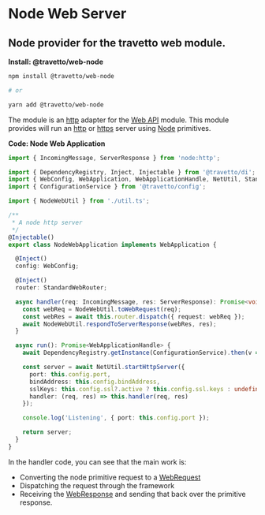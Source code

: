 <!-- This file was generated by @travetto/doc and should not be modified directly -->
<!-- Please modify https://github.com/travetto/travetto/tree/main/module/web-node/DOC.tsx and execute "npx trv doc" to rebuild -->
# Node Web Server

## Node provider for the travetto web module.

**Install: @travetto/web-node**
```bash
npm install @travetto/web-node

# or

yarn add @travetto/web-node
```

The module is an [http](https://nodejs.org/api/http.html) adapter for the [Web API](https://github.com/travetto/travetto/tree/main/module/web#readme "Declarative api for Web Applications with support for the dependency injection.") module.  This module provides will run an [http](https://nodejs.org/api/http.html) or [https](https://nodejs.org/api/https.html) server using [Node](https://nodejs.org) primitives.

**Code: Node Web Application**
```typescript
import { IncomingMessage, ServerResponse } from 'node:http';

import { DependencyRegistry, Inject, Injectable } from '@travetto/di';
import { WebConfig, WebApplication, WebApplicationHandle, NetUtil, StandardWebRouter } from '@travetto/web';
import { ConfigurationService } from '@travetto/config';

import { NodeWebUtil } from './util.ts';

/**
 * A node http server
 */
@Injectable()
export class NodeWebApplication implements WebApplication {

  @Inject()
  config: WebConfig;

  @Inject()
  router: StandardWebRouter;

  async handler(req: IncomingMessage, res: ServerResponse): Promise<void> {
    const webReq = NodeWebUtil.toWebRequest(req);
    const webRes = await this.router.dispatch({ request: webReq });
    await NodeWebUtil.respondToServerResponse(webRes, res);
  }

  async run(): Promise<WebApplicationHandle> {
    await DependencyRegistry.getInstance(ConfigurationService).then(v => v.initBanner());

    const server = await NetUtil.startHttpServer({
      port: this.config.port,
      bindAddress: this.config.bindAddress,
      sslKeys: this.config.ssl?.active ? this.config.ssl.keys : undefined,
      handler: (req, res) => this.handler(req, res)
    });

    console.log('Listening', { port: this.config.port });

    return server;
  }
}
```

In the handler code, you can see that the main work is:
   *  Converting the node primitive request to a  [WebRequest](https://github.com/travetto/travetto/tree/main/module/web/src/types/request.ts#L11)
   *  Dispatching the request through the framework
   *  Receiving the [WebResponse](https://github.com/travetto/travetto/tree/main/module/web/src/types/response.ts#L3) and sending that back over the primitive response.
